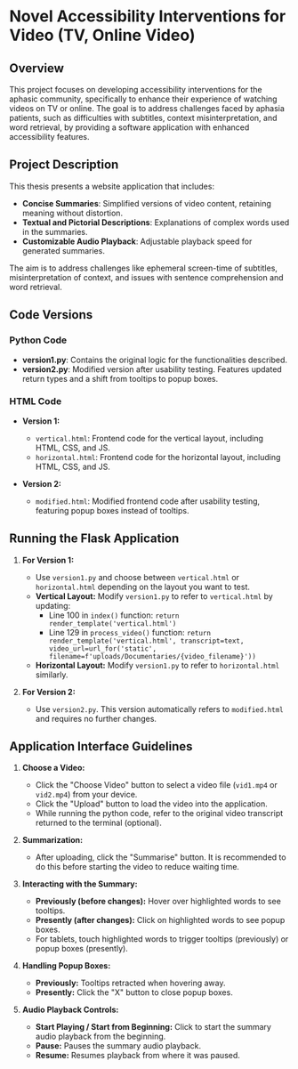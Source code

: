 # Novel Accessibility Interventions for Video (TV, Online Video)

## Overview

This project focuses on developing accessibility interventions for the aphasic community, specifically to enhance their experience of watching videos on TV or online. The goal is to address challenges faced by aphasia patients, such as difficulties with subtitles, context misinterpretation, and word retrieval, by providing a software application with enhanced accessibility features.

## Project Description

This thesis presents a website application that includes:
- **Concise Summaries**: Simplified versions of video content, retaining meaning without distortion.
- **Textual and Pictorial Descriptions**: Explanations of complex words used in the summaries.
- **Customizable Audio Playback**: Adjustable playback speed for generated summaries.

The aim is to address challenges like ephemeral screen-time of subtitles, misinterpretation of context, and issues with sentence comprehension and word retrieval.

## Code Versions

### Python Code

- **version1.py**: Contains the original logic for the functionalities described.
- **version2.py**: Modified version after usability testing. Features updated return types and a shift from tooltips to popup boxes.

### HTML Code

- **Version 1:**
  - `vertical.html`: Frontend code for the vertical layout, including HTML, CSS, and JS.
  - `horizontal.html`: Frontend code for the horizontal layout, including HTML, CSS, and JS.

- **Version 2:**
  - `modified.html`: Modified frontend code after usability testing, featuring popup boxes instead of tooltips.

## Running the Flask Application

1. **For Version 1:**
   - Use `version1.py` and choose between `vertical.html` or `horizontal.html` depending on the layout you want to test.
   - **Vertical Layout:** Modify `version1.py` to refer to `vertical.html` by updating:
     - Line 100 in `index()` function: `return render_template('vertical.html')`
     - Line 129 in `process_video()` function: `return render_template('vertical.html', transcript=text, video_url=url_for('static', filename=f'uploads/Documentaries/{video_filename}'))`
   - **Horizontal Layout:** Modify `version1.py` to refer to `horizontal.html` similarly.

2. **For Version 2:**
   - Use `version2.py`. This version automatically refers to `modified.html` and requires no further changes.

## Application Interface Guidelines

1. **Choose a Video:**
   - Click the "Choose Video" button to select a video file (`vid1.mp4` or `vid2.mp4`) from your device.
   - Click the "Upload" button to load the video into the application.
   - While running the python code, refer to the original video transcript returned to the terminal (optional).

2. **Summarization:**
   - After uploading, click the "Summarise" button. It is recommended to do this before starting the video to reduce waiting time.

3. **Interacting with the Summary:**
   - **Previously (before changes):** Hover over highlighted words to see tooltips.
   - **Presently (after changes):** Click on highlighted words to see popup boxes.
   - For tablets, touch highlighted words to trigger tooltips (previously) or popup boxes (presently).

4. **Handling Popup Boxes:**
   - **Previously:** Tooltips retracted when hovering away.
   - **Presently:** Click the "X" button to close popup boxes.

5. **Audio Playback Controls:**
   - **Start Playing / Start from Beginning:** Click to start the summary audio playback from the beginning.
   - **Pause:** Pauses the summary audio playback.
   - **Resume:** Resumes playback from where it was paused.

